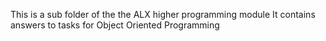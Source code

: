 This is a sub folder of the the ALX higher programming module
It contains answers to tasks for Object Oriented Programming
